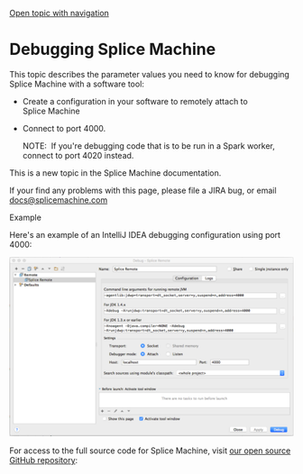 [Open topic with navigation](../../../index.html#Shared/Developers/Fundamentals/Debugging.html)

Debugging Splice Machine
========================

This topic describes the parameter values you need to know for debugging Splice Machine with a software tool:

-   Create a configuration in your software to remotely attach to Splice Machine
-   Connect to port <span class="CodeFont">4000</span>.

    <span class="autonumber"><span class="noteAutoNum">NOTE:  </span></span>If you're debugging code that is to be run in a Spark worker, connect to port <span class="CodeFont">4020</span> instead.

This is a new topic in the Splice Machine documentation.

If your find any problems with this page, please file a JIRA bug, or email [docs@splicemachine.com](mailto:docs@splicemachine.com?subject=Problem%20with%20docs%20page "Click to send an email to docs@splicemachine.com")

Example

Here's an example of an <span class="ItalicFont">IntelliJ IDEA</span> debugging configuration using port <span class="CodeFont">4000</span>:

<img src="../../../Resources/Images/DebugSetupScreen.png" title="Sample configuration for debugging Splice Machine with IntelliJ IDEA" alt="Sample configuration for debugging Splice Machine with IntelliJ IDEA" class="indentedTightSpacing" />

For access to the full source code for Splice Machine, visit [our open source GitHub repository](https://github.com/splicemachine/spliceengine "Click to navigate to the Splice Machine Open Source GitHub repository (opens in new tab)"): 

 


